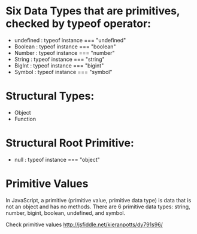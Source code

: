 # Six Data Types that are primitives, checked by typeof operator:
   - undefined : typeof instance === "undefined"
  - Boolean : typeof instance === "boolean"
  - Number : typeof instance === "number"
  - String : typeof instance === "string"
  - BigInt : typeof instance === "bigint"
  - Symbol : typeof instance === "symbol”
# Structural Types:
  - Object
  - Function
# Structural Root Primitive:
  - null : typeof instance === "object"


# Primitive Values
In JavaScript, a primitive (primitive value, primitive data type) is data that is not an object and has no methods. There are 6 primitive data types: string, number, bigint, boolean, undefined, and symbol.

Check primitive values http://jsfiddle.net/kieranpotts/dy791s96/ 